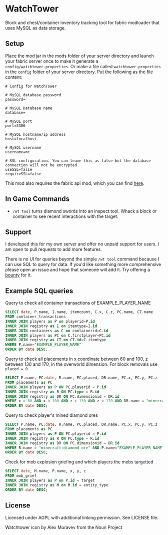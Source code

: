 # WatchTower

Block and chest/container inventory tracking tool for fabric modloader that uses
MySQL as data storage.

## Setup

Place the mod jar in the mods folder of your server directory and launch your fabric server once to make it generate a `config/watchtower.properties`. Or make a file called `watchtower.properties` in the `config` folder of your server directory. Put the following as the file content:

```
# Config for WatchTower

# MySQL database password
password=

# MySQL Database name
database=

# MySQL port
port=3306

# MySQL hostname/ip address
host=localhost

# MySQL username
username=mc

# SSL configuration. You can leave this as false but the database connection will not be encrypted.
useSSL=false
requireSSL=false
```

This mod also requires the fabric api mod, which you can find [here](https://www.curseforge.com/minecraft/mc-mods/fabric-api).

## In Game Commands

- `/wt tool` turns diamond swords into an inspect tool. Whack a block or container to see recent interactions with the target.

## Support

I developed this for my own server and offer no unpaid support for users. I am open to pull requests to add more features.

There is no UI for queries beyond the simple `/wt tool` command because I can use SQL to query for data. If you'd like something more comprehensive please open an issue and hope that someone will add it. Try offering a [bounty](https://www.bountysource.com/) for it.

## Example SQL queries

Query to check all container transactions of EXAMPLE_PLAYER_NAME
```sql
SELECT date, P.name, I.name, itemcount, C.x, C.z, PC.name, CT.name
FROM container_transactions
INNER JOIN players as P on playerid=P.id
INNER JOIN registry as I on itemtype=I.id
INNER JOIN containers as C on containerid=C.id
INNER JOIN players as PC on C.firstplayer=PC.id
INNER JOIN registry as CT on CT.id=C.itemtype
WHERE P.name="EXAMPLE_PLAYER_NAME"
ORDER BY date DESC;
```

Query to check all placements in x coordinate between 60 and 100, z between 130 and 170, in the overworld dimension. For block removals use `placed = 0`
```sql
SELECT P.name, PC.date, R.name, PC.placed, DR.name, PC.x, PC.y, PC.z
FROM placements as PC
INNER JOIN players as P ON PC.playerid = P.id
INNER JOIN registry as R ON PC.type = R.id
INNER JOIN registry as DR ON PC.dimensionid = DR.id
WHERE x > 60 AND x < 100 AND z > 130 AND z < 170 AND DR.name = "minecraft:overworld" AND placed = 1
ORDER BY date DESC;
```

Query to check player's mined diamond ores
```sql
SELECT P.name, PC.date, R.name, PC.placed, DR.name, PC.x, PC.y, PC.z
FROM placements as PC
INNER JOIN players as P ON PC.playerid = P.id
INNER JOIN registry as R ON PC.type = R.id
INNER JOIN registry as DR ON PC.dimensionid = DR.id
WHERE R.name = "minecraft:diamond_ore" AND P.name="EXAMPLE_PLAYER_NAME" AND placed = 0
ORDER BY date DESC;
```

Check for mob explosion griefing and which players the mobs targetted
```sql
SELECT date, M.name, P.name, x, y, z
FROM mob_grief
INNER JOIN players as P on P.id = target
INNER JOIN registry as M on M.id = entity_type
ORDER BY date DESC;
```

## License

Licensed under AGPL with additional linking permission. See LICENSE file.

Watchtower icon by Alex Muravev from the Noun Project